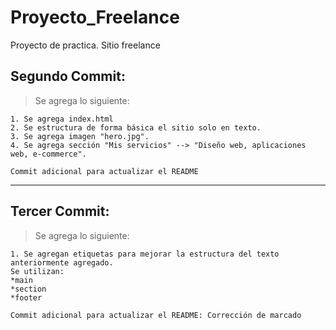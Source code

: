 # Proyecto_Freelance
Proyecto de practica. Sitio freelance

## Segundo Commit:
> Se agrega lo siguiente:

```
1. Se agrega index.html
2. Se estructura de forma básica el sitio solo en texto.
3. Se agrega imagen "hero.jpg".
4. Se agrega sección "Mis servicios" --> "Diseño web, aplicaciones web, e-commerce".
```
`Commit adicional para actualizar el README`

---

## Tercer Commit:
> Se agrega lo siguiente:

```
1. Se agregan etiquetas para mejorar la estructura del texto anteriormente agregado.
Se utilizan:
*main
*section
*footer
```
`Commit adicional para actualizar el README: Corrección de marcado`